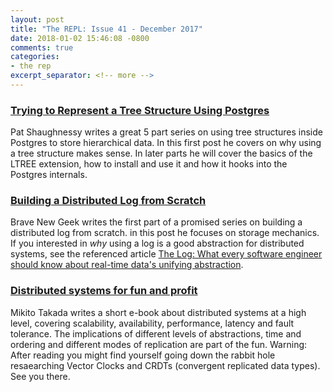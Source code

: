 ```yaml
---
layout: post
title: "The REPL: Issue 41 - December 2017"
date: 2018-01-02 15:46:08 -0800
comments: true
categories:
- the rep
excerpt_separator: <!-- more -->
---
```


### [Trying to Represent a Tree Structure Using Postgres][trees]

Pat Shaughnessy writes a great 5 part series on using tree structures inside Postgres to store hierarchical data. In this first post he covers on why using a tree structure makes sense. In later parts he will cover the basics of the LTREE extension, how to install and use it and how it hooks into the Postgres internals.

### [Building a Distributed Log from Scratch][log]

Brave New Geek writes the first part of a promised series on building a distributed log from scratch. in this post he focuses on storage mechanics. If you interested in _why_ using a log is a good abstraction for distributed systems, see the referenced article [The Log: What every software engineer should know about real-time data's unifying abstraction][log_linked_in].

### [Distributed systems for fun and profit][fun]

Mikito Takada writes a short e-book about distributed systems at a high level, covering scalability, availability, performance, latency and fault tolerance. The implications of different levels of abstractions, time and ordering and different modes of replication are part of the fun. Warning: After reading you might find yourself going down the rabbit hole resaearching Vector Clocks and CRDTs (convergent replicated data types). See you there.

[trees]: http://patshaughnessy.net/2017/12/11/trying-to-represent-a-tree-structure-using-postgres
[log]: https://bravenewgeek.com/building-a-distributed-log-from-scratch-part-1-storage-mechanics/
[fun]:http://book.mixu.net/distsys/
[log_linked_in]: https://engineering.linkedin.com/distributed-systems/log-what-every-software-engineer-should-know-about-real-time-datas-unifying
